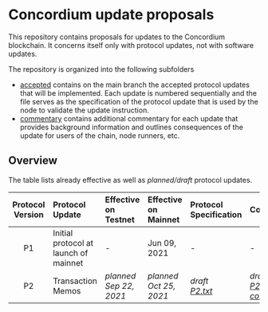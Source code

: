 # Concordium update proposals

This repository contains proposals for updates to the Concordium blockchain.
It concerns itself only with protocol updates, not with software updates.

The repository is organized into the following subfolders
- [accepted](./accepted) contains on the main branch the accepted protocol
  updates that will be implemented. Each update is numbered sequentially and the
  file serves as the specification of the protocol update that is used by the
  node to validate the update instruction.
- [commentary](./commentary) contains additional commentary for each update that
  provides background information and outlines consequences of the update for
  users of the chain, node runners, etc.
  
## Overview

The table lists already effective as well as *planned/draft* protocol updates.

| Protocol Version | Protocol Update | Effective on Testnet | Effective on Mainnet | Protocol Specification | Commentary | Specification Hash | Transaction Hash (Mainnet) | Block Hash (Mainnet) |
| :---: | :--- | :--- | :--- | :--- | :--- | :--- | :--- | :--- |
| P1 | Initial protocol at launch of mainnet | - | Jun 09, 2021 | - | - | - | - | - |
| P2 | Transaction Memos | *planned  Sep 22, 2021* | *planned  Oct 25, 2021* | *draft <br/> [P2.txt](../main/accepted/P2.txt)* | *draft <br/> [P2-commentary.txt](../main/commentary/P2-commentary.txt)* | `9b1f206bbe230fef248c9312805460b4f1b05c1ef3964946981a8d4abb58b923`  |   |   |
